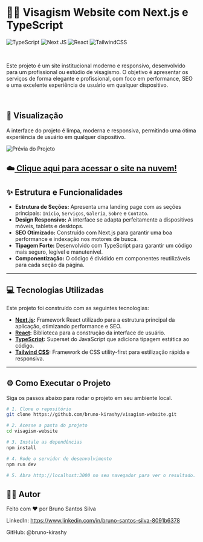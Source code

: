 # 💇‍♀️ Visagism Website com Next.js e TypeScript

![TypeScript](https://img.shields.io/badge/typescript-%23007ACC.svg?style=for-the-badge&logo=typescript&logoColor=white)
![Next JS](https://img.shields.io/badge/Next-black?style=for-the-badge&logo=next.js&logoColor=white)
![React](https://img.shields.io/badge/react-%2320232A.svg?style=for-the-badge&logo=react&logoColor=%2361DAFB)
![TailwindCSS](https://img.shields.io/badge/tailwindcss-%2338B2AC.svg?style=for-the-badge&logo=tailwind-css&logoColor=white)

<br>

Este projeto é um site institucional moderno e responsivo, desenvolvido para um profissional ou estúdio de visagismo. O objetivo é apresentar os serviços de forma elegante e profissional, com foco em performance, SEO e uma excelente experiência de usuário em qualquer dispositivo.

<br>

## 📸 Visualização

A interface do projeto é limpa, moderna e responsiva, permitindo uma ótima experiência de usuário em qualquer dispositivo.

![Prévia do Projeto](/public/Images/GifReadMe/Site.gif)

## ☁️[ Clique aqui para acessar o site na nuvem!](https://visagism-website-nuvem.vercel.app)

## ✨ Estrutura e Funcionalidades

- **Estrutura de Seções:** Apresenta uma landing page com as seções principais: `Início`, `Serviços`, `Galeria`, `Sobre` e `Contato`.
- **Design Responsivo:** A interface se adapta perfeitamente a dispositivos móveis, tablets e desktops.
- **SEO Otimizado:** Construído com Next.js para garantir uma boa performance e indexação nos motores de busca.
- **Tipagem Forte:** Desenvolvido com TypeScript para garantir um código mais seguro, legível e manutenível.
- **Componentização:** O código é dividido em componentes reutilizáveis para cada seção da página.

---

## 💻 Tecnologias Utilizadas

Este projeto foi construído com as seguintes tecnologias:

- **[Next.js](https://nextjs.org/):** Framework React utilizado para a estrutura principal da aplicação, otimizando performance e SEO.
- **[React](https://reactjs.org/):** Biblioteca para a construção da interface de usuário.
- **[TypeScript](https://www.typescriptlang.org/):** Superset do JavaScript que adiciona tipagem estática ao código.
- **[Tailwind CSS](https://tailwindcss.com/):** Framework de CSS utility-first para estilização rápida e responsiva.

---

## ⚙️ Como Executar o Projeto

Siga os passos abaixo para rodar o projeto em seu ambiente local.

```bash
# 1. Clone o repositório
git clone https://github.com/bruno-kirashy/visagism-website.git

# 2. Acesse a pasta do projeto
cd visagism-website

# 3. Instale as dependências
npm install

# 4. Rode o servidor de desenvolvimento
npm run dev

# 5. Abra http://localhost:3000 no seu navegador para ver o resultado.
```

## 👨‍💻 Autor

Feito com ❤️ por Bruno Santos Silva

LinkedIn: https://www.linkedin.com/in/bruno-santos-silva-8091b6378

GitHub: @bruno-kirashy
